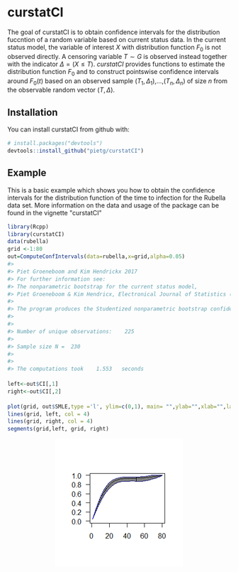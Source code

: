 
<!-- README.md is generated from README.Rmd. Please edit that file -->
curstatCI
=========

The goal of curstatCI is to obtain confidence intervals for the distribution fuccntion of a random variable based on current status data. In the current status model, the variable of interest *X* with distribution function *F*<sub>0</sub> is not observed directly. A censoring variable *T* ∼ *G* is observed instead together with the indicator *Δ* = (*X* ≤ *T*). *curstatCI* provides functions to estimate the distribution function *F*<sub>0</sub> and to construct pointswise confidence intervals around *F*<sub>0</sub>(*t*) based on an observed sample (*T*<sub>1</sub>, *Δ*<sub>1</sub>),…,(*T*<sub>*n*</sub>, *Δ*<sub>*n*</sub>) of size *n* from the observable random vector (*T*, *Δ*).

Installation
------------

You can install curstatCI from github with:

``` r
# install.packages("devtools")
devtools::install_github("pietg/curstatCI")
```

Example
-------

This is a basic example which shows you how to obtain the confidence intervals for the distribution function of the time to infection for the Rubella data set. More information on the data and usage of the package can be found in the vignette "curstatCI"

``` r
library(Rcpp)
library(curstatCI)
data(rubella)
grid <-1:80
out=ComputeConfIntervals(data=rubella,x=grid,alpha=0.05)
#> 
#> Piet Groeneboom and Kim Hendrickx 2017
#> For further information see:
#> The nonparametric bootstrap for the current status model,
#> Piet Groeneboom & Kim Hendricx, Electronical Journal of Statistics (2017).
#> 
#> The program produces the Studentized nonparametric bootstrap confidence intervals for the cdf, using the SMLE
#> 
#> 
#> Number of unique observations:    225
#> 
#> Sample size N =  230
#> 
#> 
#> The computations took    1.553   seconds

left<-out$CI[,1]
right<-out$CI[,2]

plot(grid, out$SMLE,type ='l', ylim=c(0,1), main= "",ylab="",xlab="",las=1)
lines(grid, left, col = 4)
lines(grid, right, col = 4)
segments(grid,left, grid, right)
```

<img src="README-unnamed-chunk-2-1.png" style="display: block; margin: auto;" />
